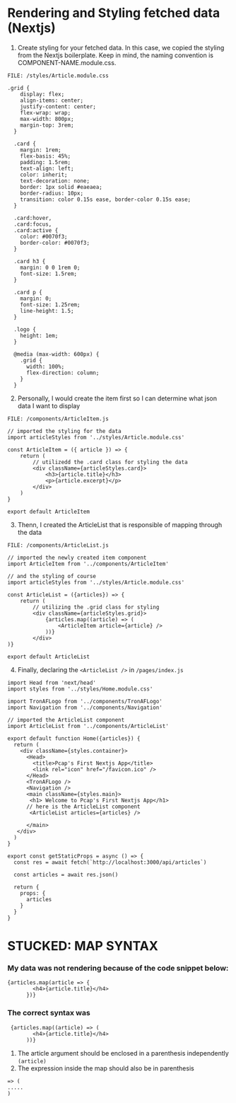 # Rendering and Styling fetched data (Nextjs)

1. Create styling for your fetched data. In this case, we copied the styling from the Nextjs boilerplate. Keep in mind, the naming convention is COMPONENT-NAME.module.css.
```
FILE: /styles/Article.module.css

.grid {
    display: flex;
    align-items: center;
    justify-content: center;
    flex-wrap: wrap;
    max-width: 800px;
    margin-top: 3rem;
  }
  
  .card {
    margin: 1rem;
    flex-basis: 45%;
    padding: 1.5rem;
    text-align: left;
    color: inherit;
    text-decoration: none;
    border: 1px solid #eaeaea;
    border-radius: 10px;
    transition: color 0.15s ease, border-color 0.15s ease;
  }
  
  .card:hover,
  .card:focus,
  .card:active {
    color: #0070f3;
    border-color: #0070f3;
  }
  
  .card h3 {
    margin: 0 0 1rem 0;
    font-size: 1.5rem;
  }
  
  .card p {
    margin: 0;
    font-size: 1.25rem;
    line-height: 1.5;
  }
  
  .logo {
    height: 1em;
  }
  
  @media (max-width: 600px) {
    .grid {
      width: 100%;
      flex-direction: column;
    }
  }
```

2. Personally, I would create the item first so I can determine what json data I want to display
```
FILE: /components/ArticleItem.js

// imported the styling for the data
import articleStyles from '../styles/Article.module.css'

const ArticleItem = ({ article }) => {
    return (
        // utilizedd the .card class for styling the data
        <div className={articleStyles.card}>
            <h3>{article.title}</h3>
            <p>{article.excerpt}</p>
        </div>
    )
}

export default ArticleItem
```
3. Thenn, I created the ArticleList that is responsible of mapping through the data
```
FILE: /components/ArticleList.js

// imported the newly created item component
import ArticleItem from '../components/ArticleItem'

// and the styling of course
import articleStyles from '../styles/Article.module.css'

const ArticleList = ({articles}) => {
    return (
        // utilizing the .grid class for styling
        <div className={articleStyles.grid}>
            {articles.map((article) => (
                <ArticleItem article={article} />
            ))}
        </div>
)}

export default ArticleList
```
4. Finally, declaring the ```<ArticleList />``` in ```/pages/index.js```
```
import Head from 'next/head'
import styles from '../styles/Home.module.css'

import TronAFLogo from '../components/TronAFLogo'
import Navigation from '../components/Navigation'

// imported the ArticleList component
import ArticleList from '../components/ArticleList'

export default function Home({articles}) {
  return (
    <div className={styles.container}>
      <Head>
        <title>Pcap's First Nextjs App</title>
        <link rel="icon" href="/favicon.ico" />
      </Head>
      <TronAFLogo />
      <Navigation />
      <main className={styles.main}>
       <h1> Welcome to Pcap's First Nextjs App</h1>
      // here is the ArticleList component
       <ArticleList articles={articles} />
     
      </main>
   </div>
  )
}

export const getStaticProps = async () => {
  const res = await fetch(`http://localhost:3000/api/articles`)

  const articles = await res.json()

  return {
    props: {
      articles
    }
  }
}
```
# STUCKED: MAP SYNTAX
### My data was not rendering because of the code snippet below:
```
{articles.map(article => {
        <h4>{article.title}</h4>
      })}
```
### The correct syntax was 
```
 {articles.map((article) => (
        <h4>{article.title}</h4>
      ))}
```
1. The article argument should be enclosed in a parenthesis independently ```(article)```
2. The expression inside the map should also be in parenthesis 
```
=> (
.....
)
```
